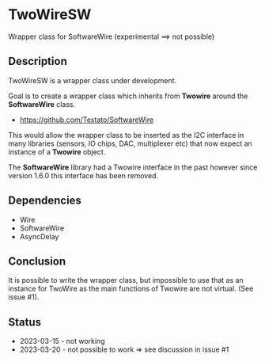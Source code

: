 
# TwoWireSW

Wrapper class for SoftwareWire (experimental ==> not possible)

## Description

TwoWireSW is a wrapper class under development.

Goal is to create a wrapper class which inherits from **Twowire** 
around the **SoftwareWire** class.

- https://github.com/Testato/SoftwareWire

This would allow the wrapper class to be inserted as the I2C interface
in many libraries (sensors, IO chips, DAC, multiplexer etc) that now expect
an instance of a **Twowire** object.


The **SoftwareWire** library had a Twowire interface in the past 
however since version 1.6.0 this interface has been removed.


## Dependencies

- Wire
- SoftwareWire
- AsyncDelay


## Conclusion

It is possible to write the wrapper class, but impossible to use that as an instance
for TwoWire as the main functions of Twowire are not virtual. (See issue #1).


## Status

- 2023-03-15 - not working
- 2023-03-20 - not possible to work => see discussion in issue #1


